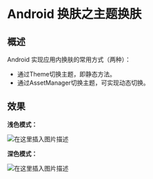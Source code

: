 # Android 换肤之主题换肤

## 概述

 Android 实现应用内换肤的常用方式（两种）：

- 通过Theme切换主题，即静态方法。
- 通过AssetManager切换主题，可实现动态切换。

## 效果

**浅色模式：**

![在这里插入图片描述](https://img-blog.csdnimg.cn/direct/e9ffd2592b274223868161877c0a558c.png)

**深色模式：**

![在这里插入图片描述](https://img-blog.csdnimg.cn/direct/2fa8af9b6c9e495eb78b5f99b988e4ce.png)
